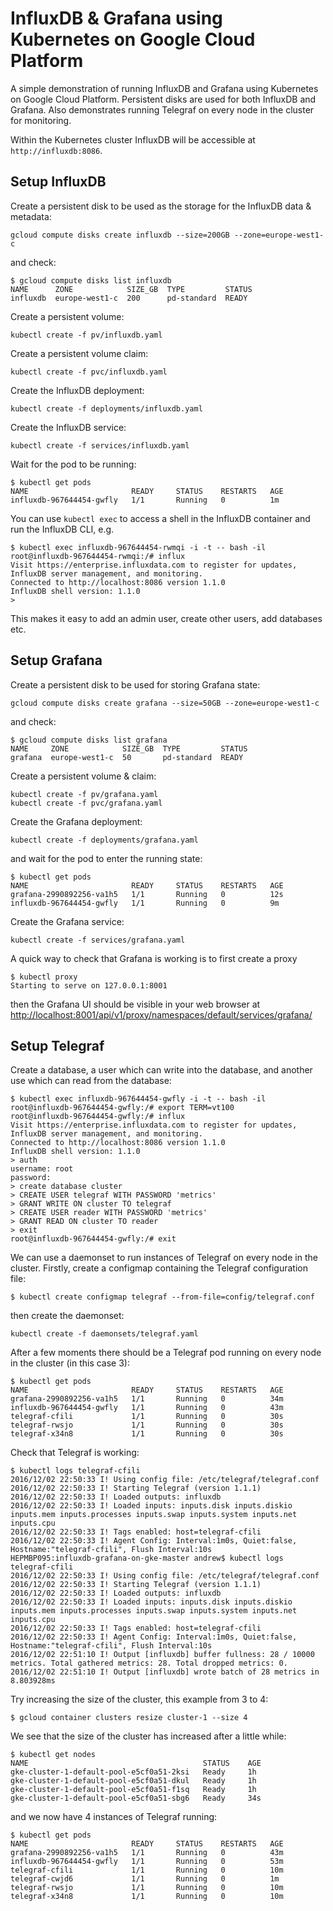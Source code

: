 # InfluxDB & Grafana using Kubernetes on Google Cloud Platform

A simple demonstration of running InfluxDB and Grafana using Kubernetes on Google Cloud Platform. Persistent disks are used for both InfluxDB and Grafana. Also demonstrates running Telegraf on every node in the cluster for monitoring.

Within the Kubernetes cluster InfluxDB will be accessible at `http://influxdb:8086`.

## Setup InfluxDB
Create a persistent disk to be used as the storage for the InfluxDB data & metadata:
```
gcloud compute disks create influxdb --size=200GB --zone=europe-west1-c
```
and check:
```
$ gcloud compute disks list influxdb
NAME      ZONE            SIZE_GB  TYPE         STATUS
influxdb  europe-west1-c  200      pd-standard  READY
```
Create a persistent volume:
```
kubectl create -f pv/influxdb.yaml
```
Create a persistent volume claim:
```
kubectl create -f pvc/influxdb.yaml
```
Create the InfluxDB deployment:
```
kubectl create -f deployments/influxdb.yaml
```
Create the InfluxDB service:
```
kubectl create -f services/influxdb.yaml
```
Wait for the pod to be running:
```
$ kubectl get pods
NAME                       READY     STATUS    RESTARTS   AGE
influxdb-967644454-gwfly   1/1       Running   0          1m
```
You can use `kubectl exec` to access a shell in the InfluxDB container and run the InfluxDB CLI, e.g.
```
$ kubectl exec influxdb-967644454-rwmqi -i -t -- bash -il
root@influxdb-967644454-rwmqi:/# influx
Visit https://enterprise.influxdata.com to register for updates, InfluxDB server management, and monitoring.
Connected to http://localhost:8086 version 1.1.0
InfluxDB shell version: 1.1.0
>
```
This makes it easy to add an admin user, create other users, add databases etc.

## Setup Grafana
Create a persistent disk to be used for storing Grafana state:
```
gcloud compute disks create grafana --size=50GB --zone=europe-west1-c
```
and check:
```
$ gcloud compute disks list grafana
NAME     ZONE            SIZE_GB  TYPE         STATUS
grafana  europe-west1-c  50       pd-standard  READY
```
Create a persistent volume & claim:
```
kubectl create -f pv/grafana.yaml
kubectl create -f pvc/grafana.yaml
```
Create the Grafana deployment:
```
kubectl create -f deployments/grafana.yaml
```
and wait for the pod to enter the running state:
```
$ kubectl get pods
NAME                       READY     STATUS    RESTARTS   AGE
grafana-2990892256-va1h5   1/1       Running   0          12s
influxdb-967644454-gwfly   1/1       Running   0          9m
```
Create the Grafana service:
```
kubectl create -f services/grafana.yaml
```
A quick way to check that Grafana is working is to first create a proxy
```
$ kubectl proxy
Starting to serve on 127.0.0.1:8001
```
then the Grafana UI should be visible in your web browser at <http://localhost:8001/api/v1/proxy/namespaces/default/services/grafana/>

## Setup Telegraf
Create a database, a user which can write into the database, and another use which can read from the database:
```
$ kubectl exec influxdb-967644454-gwfly -i -t -- bash -il
root@influxdb-967644454-gwfly:/# export TERM=vt100
root@influxdb-967644454-gwfly:/# influx
Visit https://enterprise.influxdata.com to register for updates, InfluxDB server management, and monitoring.
Connected to http://localhost:8086 version 1.1.0
InfluxDB shell version: 1.1.0
> auth
username: root
password:
> create database cluster
> CREATE USER telegraf WITH PASSWORD 'metrics'
> GRANT WRITE ON cluster TO telegraf
> CREATE USER reader WITH PASSWORD 'metrics'
> GRANT READ ON cluster TO reader
> exit
root@influxdb-967644454-gwfly:/# exit
```
We can use a daemonset to run instances of Telegraf on every node in the cluster. Firstly, create a configmap containing the Telegraf configuration file:
```
$ kubectl create configmap telegraf --from-file=config/telegraf.conf
```
then create the daemonset:
```
kubectl create -f daemonsets/telegraf.yaml
```
After a few moments there should be a Telegraf pod running on every node in the cluster (in this case 3):
```
$ kubectl get pods
NAME                       READY     STATUS    RESTARTS   AGE
grafana-2990892256-va1h5   1/1       Running   0          34m
influxdb-967644454-gwfly   1/1       Running   0          43m
telegraf-cfili             1/1       Running   0          30s
telegraf-rwsjo             1/1       Running   0          30s
telegraf-x34n8             1/1       Running   0          30s
```
Check that Telegraf is working:
```
$ kubectl logs telegraf-cfili
2016/12/02 22:50:33 I! Using config file: /etc/telegraf/telegraf.conf
2016/12/02 22:50:33 I! Starting Telegraf (version 1.1.1)
2016/12/02 22:50:33 I! Loaded outputs: influxdb
2016/12/02 22:50:33 I! Loaded inputs: inputs.disk inputs.diskio inputs.mem inputs.processes inputs.swap inputs.system inputs.net inputs.cpu
2016/12/02 22:50:33 I! Tags enabled: host=telegraf-cfili
2016/12/02 22:50:33 I! Agent Config: Interval:1m0s, Quiet:false, Hostname:"telegraf-cfili", Flush Interval:10s
HEPMBP095:influxdb-grafana-on-gke-master andrew$ kubectl logs telegraf-cfili
2016/12/02 22:50:33 I! Using config file: /etc/telegraf/telegraf.conf
2016/12/02 22:50:33 I! Starting Telegraf (version 1.1.1)
2016/12/02 22:50:33 I! Loaded outputs: influxdb
2016/12/02 22:50:33 I! Loaded inputs: inputs.disk inputs.diskio inputs.mem inputs.processes inputs.swap inputs.system inputs.net inputs.cpu
2016/12/02 22:50:33 I! Tags enabled: host=telegraf-cfili
2016/12/02 22:50:33 I! Agent Config: Interval:1m0s, Quiet:false, Hostname:"telegraf-cfili", Flush Interval:10s
2016/12/02 22:51:10 I! Output [influxdb] buffer fullness: 28 / 10000 metrics. Total gathered metrics: 28. Total dropped metrics: 0.
2016/12/02 22:51:10 I! Output [influxdb] wrote batch of 28 metrics in 8.803928ms
```
Try increasing the size of the cluster, this example from 3 to 4:
```
$ gcloud container clusters resize cluster-1 --size 4
```
We see that the size of the cluster has increased after a little while:
```
$ kubectl get nodes
NAME                                       STATUS    AGE
gke-cluster-1-default-pool-e5cf0a51-2ksi   Ready     1h
gke-cluster-1-default-pool-e5cf0a51-dkul   Ready     1h
gke-cluster-1-default-pool-e5cf0a51-f1sq   Ready     1h
gke-cluster-1-default-pool-e5cf0a51-sbg6   Ready     34s
```
and we now have 4 instances of Telegraf running:
```
$ kubectl get pods
NAME                       READY     STATUS    RESTARTS   AGE
grafana-2990892256-va1h5   1/1       Running   0          43m
influxdb-967644454-gwfly   1/1       Running   0          53m
telegraf-cfili             1/1       Running   0          10m
telegraf-cwjd6             1/1       Running   0          1m
telegraf-rwsjo             1/1       Running   0          10m
telegraf-x34n8             1/1       Running   0          10m
```
